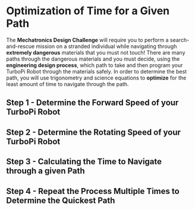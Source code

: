 # Optimization of Time for a Given Path

The **Mechatronics Design Challenge** will require you to perform a search-and-rescue mission on a stranded individual while navigating through **extremely dangerous** materials that you must not touch! There are many paths through the dangerous materials and you must decide, using the **engineering design process**, which path to take and then program your TurboPi Robot through the materials safely. In order to determine the best path, you will use trigonometry and science equations to **optimize** for the least amount of time to navigate through the path. 

## Step 1 - Determine the Forward Speed of your TurboPi Robot


## Step 2 - Determine the Rotating Speed of your TurboPi Robot


## Step 3 - Calculating the Time to Navigate through a given Path

## Step 4 - Repeat the Process Multiple Times to Determine the Quickest Path
